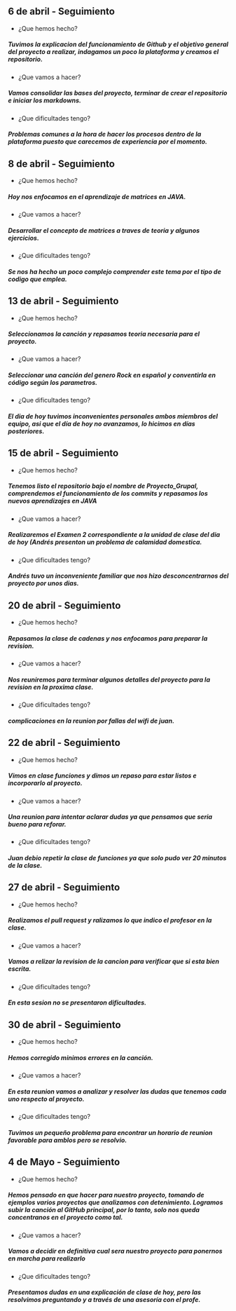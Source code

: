 ## 6 de abril - Seguimiento

- ¿Que hemos hecho?
##### Tuvimos la explicacion del funcionamiento de Github y el objetivo general del proyecto a realizar, indagamos un poco la plataforma y creamos el repositorio.

- ¿Que vamos a hacer?
##### Vamos consolidar las bases del proyecto, terminar de crear el repositorio e iniciar los markdowns.

- ¿Que dificultades tengo?
##### Problemas comunes a la hora de hacer los procesos dentro de la plataforma puesto que carecemos de experiencia por el momento.

## 8 de abril - Seguimiento

- ¿Que hemos hecho?
##### Hoy nos enfocamos en el aprendizaje de matrices en JAVA.
 
 - ¿Que vamos a hacer?
##### Desarrollar el concepto de matrices a traves de teoria y algunos ejercicios.

- ¿Que dificultades tengo?
##### Se nos ha hecho un poco complejo comprender este tema por el tipo de codigo que emplea.

## 13 de abril - Seguimiento

- ¿Que hemos hecho?
##### Seleccionamos la canción y repasamos teoria necesaria para el proyecto.
 
 - ¿Que vamos a hacer?
##### Seleccionar una canción del genero Rock en español y conventirla en código según los parametros.

- ¿Que dificultades tengo?
##### El dia de hoy tuvimos inconvenientes personales ambos miembros del equipo, asi que el día de hoy no avanzamos, lo hicimos en días posteriores.

## 15 de abril - Seguimiento

- ¿Que hemos hecho?
##### Tenemos listo el repositorio bajo el nombre de Proyecto_Grupal, comprendemos el funcionamiento de los commits y repasamos los nuevos aprendizajes en JAVA
 
 - ¿Que vamos a hacer?
##### Realizaremos el Examen 2 correspondiente a la unidad de clase del dia de hoy (Andrés presenton un problema de calamidad domestica.

- ¿Que dificultades tengo?
##### Andrés tuvo un inconveniente familiar que nos hizo desconcentrarnos del proyecto por unos dias.

## 20 de abril - Seguimiento

- ¿Que hemos hecho?
##### Repasamos la clase de cadenas y nos enfocamos para preparar la revision.
 
 - ¿Que vamos a hacer?
##### Nos reuniremos para terminar algunos detalles del proyecto para la revision en la proxima clase.

- ¿Que dificultades tengo?
##### complicaciones en la reunion por fallas del wifi de juan.

## 22 de abril - Seguimiento

- ¿Que hemos hecho?
##### Vimos en clase funciones y dimos un repaso para estar listos e incorporarlo al proyecto.
 
 - ¿Que vamos a hacer?
##### Una reunion para intentar aclarar dudas ya que pensamos que seria bueno para reforar.

- ¿Que dificultades tengo?
##### Juan debio repetir la clase de funciones ya que solo pudo ver 20 minutos de la clase.

## 27 de abril - Seguimiento

- ¿Que hemos hecho?
##### Realizamos el pull request y ralizamos lo que indico el profesor en la clase.
 
 - ¿Que vamos a hacer?
##### Vamos a relizar la revision de la cancion para verificar que si esta bien escrita.

- ¿Que dificultades tengo?
##### En esta sesion no se presentaron dificultades. 

## 30 de abril - Seguimiento

- ¿Que hemos hecho?
##### Hemos corregido minimos errores en la canción.
 
 - ¿Que vamos a hacer?
##### En esta reunion vamos a analizar y resolver las dudas que tenemos cada uno respecto al proyecto. 

- ¿Que dificultades tengo?
#####  Tuvimos un pequeño problema para encontrar un horario de reunion favorable para amblos pero se resolvio. 

## 4 de Mayo - Seguimiento

- ¿Que hemos hecho?
##### Hemos pensado en que hacer para nuestro proyecto, tomando de ejemplos varios proyectos que analizamos con detenimiento. Logramos subir la canción al GitHub principal, por lo tanto, solo nos queda concentranos en el proyecto como tal.
 
 - ¿Que vamos a hacer?
##### Vamos a decidir en definitiva cual sera nuestro proyecto para ponernos en marcha para realizarlo

- ¿Que dificultades tengo?
##### Presentamos dudas en una explicación de clase de hoy, pero las resolvimos preguntando y a través de una asesoría con el profe.


